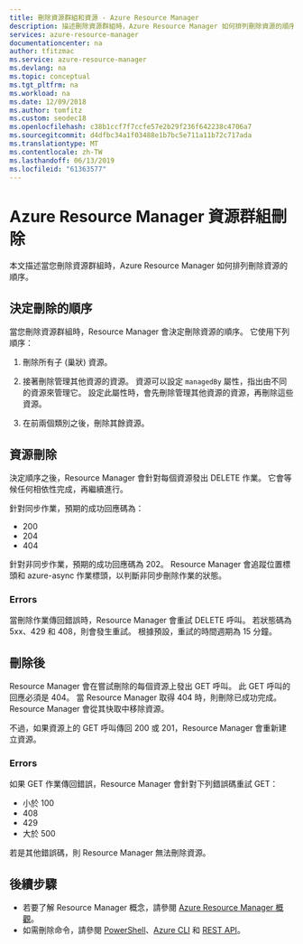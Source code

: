 ```yaml
---
title: 刪除資源群組和資源 - Azure Resource Manager
description: 描述刪除資源群組時，Azure Resource Manager 如何排列刪除資源的順序。 其會描述回應碼和資源管理員的處理方式，以判斷刪除作業是否成功。
services: azure-resource-manager
documentationcenter: na
author: tfitzmac
ms.service: azure-resource-manager
ms.devlang: na
ms.topic: conceptual
ms.tgt_pltfrm: na
ms.workload: na
ms.date: 12/09/2018
ms.author: tomfitz
ms.custom: seodec18
ms.openlocfilehash: c38b1ccf7f7ccfe57e2b29f236f642238c4706a7
ms.sourcegitcommit: d4dfbc34a1f03488e1b7bc5e711a11b72c717ada
ms.translationtype: MT
ms.contentlocale: zh-TW
ms.lasthandoff: 06/13/2019
ms.locfileid: "61363577"
---
```

# <a name="azure-resource-manager-resource-group-deletion"></a>Azure Resource Manager 資源群組刪除

本文描述當您刪除資源群組時，Azure Resource Manager 如何排列刪除資源的順序。

## <a name="determine-order-of-deletion"></a>決定刪除的順序

當您刪除資源群組時，Resource Manager 會決定刪除資源的順序。 它使用下列順序：

1. 刪除所有子 (巢狀) 資源。

2. 接著刪除管理其他資源的資源。 資源可以設定 `managedBy` 屬性，指出由不同的資源來管理它。 設定此屬性時，會先刪除管理其他資源的資源，再刪除這些資源。

3. 在前兩個類別之後，刪除其餘資源。

## <a name="resource-deletion"></a>資源刪除

決定順序之後，Resource Manager 會針對每個資源發出 DELETE 作業。 它會等候任何相依性完成，再繼續進行。

針對同步作業，預期的成功回應碼為：

* 200
* 204
* 404

針對非同步作業，預期的成功回應碼為 202。 Resource Manager 會追蹤位置標頭和 azure-async 作業標頭，以判斷非同步刪除作業的狀態。
  
### <a name="errors"></a>Errors

當刪除作業傳回錯誤時，Resource Manager 會重試 DELETE 呼叫。 若狀態碼為 5xx、429 和 408，則會發生重試。 根據預設，重試的時間週期為 15 分鐘。

## <a name="after-deletion"></a>刪除後

Resource Manager 會在嘗試刪除的每個資源上發出 GET 呼叫。 此 GET 呼叫的回應必須是 404。 當 Resource Manager 取得 404 時，則刪除已成功完成。 Resource Manager 會從其快取中移除資源。

不過，如果資源上的 GET 呼叫傳回 200 或 201，Resource Manager 會重新建立資源。

### <a name="errors"></a>Errors

如果 GET 作業傳回錯誤，Resource Manager 會針對下列錯誤碼重試 GET：

* 小於 100
* 408
* 429
* 大於 500

若是其他錯誤碼，則 Resource Manager 無法刪除資源。

## <a name="next-steps"></a>後續步驟

* 若要了解 Resource Manager 概念，請參閱 [Azure Resource Manager 概觀](resource-group-overview.md)。
* 如需刪除命令，請參閱 [PowerShell](/powershell/module/az.resources/Remove-AzResourceGroup)、[Azure CLI](/cli/azure/group?view=azure-cli-latest#az-group-delete) 和 [REST API](/rest/api/resources/resourcegroups/delete)。
